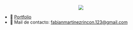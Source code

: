 <div align="center">
<img src="https://media.giphy.com/media/NGp9QCXJcBPuU/giphy.gif"/>
 </div>
 


- 📁 [Portfolio](https://fabian-martinez1.github.io/PortfolioReact/)
- 📧 Mail de contacto: fabianmartinezrincon.123@gmail.com

